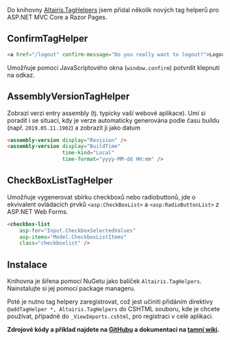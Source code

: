 <!-- dcterms:title = Nové tag helpery v knihovně Altairis Tag Helpers -->
<!-- dcterms:abstract = Do knihovny Altairis.TagHelpers jsem přidal několik nových tag helperů pro ASP.NET MVC Core a Razor Pages. Nová verze 1.4 obsahuje potvrzení akce, zobrazení verze aplikace a zejména žádaný ekvivalent komponent CheckBoxList a RadioButtonList. -->
<!-- dcterms:creator = Michal Altair Valášek -->
<!-- dcterms:dateAccepted = 2019-05-12 -->
<!-- x4w:pictureWidth = 150 -->
<!-- x4w:pictureHeight = 150 -->
<!-- x4w:pictureUrl = /perex-pictures/20171226-altairis-tag-helpers-pro-asp-net-core-razor-pages-a-asp-net-mvc-core.png -->
<!-- x4w:coverUrl = /cover-pictures/20190512-nove-tag-helpery.jpg -->
<!-- x4w:category = Software -->

Do knihovny [Altairis.TagHelpers](https://github.com/ridercz/Altairis.TagHelpers) jsem přidal několik nových tag helperů pro ASP.NET MVC Core a Razor Pages.

## ConfirmTagHelper

```html
<a href="/logout" confirm-message="Do you really want to logout?">Logout</a>
```

Umožňuje pomocí JavaScriptového okna (`window.confirm`) potvrdit klepnutí na odkaz.

## AssemblyVersionTagHelper

Zobrazí verzi entry assembly (tj. typicky vaší webové aplikace). Umí si poradit i se situací, kdy je verze automaticky generována podle času buildu (např. `2019.05.11.1902`) a zobrazit ji jako datum

```html
<assembly-version display="Revision" />
<assembly-version display="BuildTime" 
                  time-kind="Local" 
                  time-format="yyyy-MM-dd HH:mm" />
```

## CheckBoxListTagHelper

Umožňuje vygenerovat sbírku checkboxů nebo radiobuttonů, jde o ekvivalent ovládacích prvků `<asp:CheckBoxList>` a `<asp:RadioButtonList>` z ASP.NET Web Forms.

```html
<checkbox-list 
    asp-for="Input.CheckboxSelectedValues" 
    asp-items="Model.CheckboxListItems" 
    class="checkboxlist" />
```

## Instalace

Knihovna je šířena pomocí NuGetu jako balíček `Altairis.TagHelpers`. Nainstalujte si jej pomocí package manageru.

Poté je nutno tag helpery zaregistrovat, což jest učiniti přidáním direktivy `@addTagHelper *, Altairis.TagHelpers` do CSHTML souboru, kde je chcete používat, případně do `_ViewImports.cshtml`, pro registraci v celé aplikaci.

**Zdrojové kódy a příklad najdete na **[**GitHubu**](https://github.com/ridercz/Altairis.TagHelpers)** a dokumentaci na **[**tamní wiki**](https://github.com/ridercz/Altairis.TagHelpers/wiki)**.**